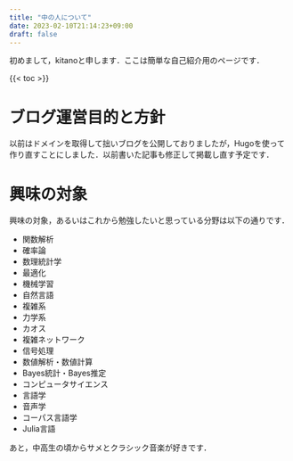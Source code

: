 ```yaml
---
title: "中の人について"
date: 2023-02-10T21:14:23+09:00
draft: false
---
```

初めまして，kitanoと申します．ここは簡単な自己紹介用のページです．

{{< toc >}}

# ブログ運営目的と方針
以前はドメインを取得して拙いブログを公開しておりましたが，Hugoを使って作り直すことにしました．以前書いた記事も修正して掲載し直す予定です．

# 興味の対象
興味の対象，あるいはこれから勉強したいと思っている分野は以下の通りです．
* 関数解析
* 確率論
* 数理統計学
* 最適化
* 機械学習
* 自然言語
* 複雑系
* 力学系
* カオス
* 複雑ネットワーク
* 信号処理
* 数値解析・数値計算
* Bayes統計・Bayes推定
* コンピュータサイエンス
* 言語学
* 音声学
* コーパス言語学
* Julia言語

あと，中高生の頃からサメとクラシック音楽が好きです．
